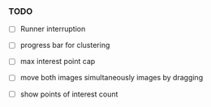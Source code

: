 ### TODO

- [ ] Runner interruption
- [ ] progress bar for clustering
- [ ] max interest point cap

- [ ] move both images simultaneously images by dragging
- [ ] show points of interest count